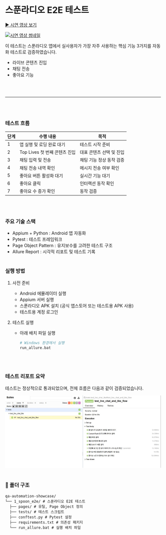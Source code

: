 # 스푼라디오 E2E 테스트

[▶ 시연 영상 보기](https://youtu.be/eCFZxZh4KGQ)

[![시연 영상 썸네일](https://img.youtube.com/vi/eCFZxZh4KGQ/0.jpg)](https://youtu.be/eCFZxZh4KGQ)

이 테스트는 스푼라디오 앱에서 실사용자가 가장 자주 사용하는 핵심 기능 3가지를 자동화 테스트로 검증하였습니다.
- 라이브 콘텐츠 진입
- 채팅 전송
- 좋아요 기능

<br><br>

---
<br><br>

### 테스트 흐름

| 단계 | 수행 내용 | 목적 |
|------|-----------|------|
| 1 | 앱 실행 및 로딩 완료 대기 | 테스트 시작 준비 |
| 2 | Top Lives 첫 번째 콘텐츠 진입 | 대표 콘텐츠 선택 및 진입 |
| 3 | 채팅 입력 및 전송 | 채팅 기능 정상 동작 검증 |
| 4 | 채팅 전송 내역 확인 | 메시지 전송 여부 확인 |
| 5 | 좋아요 버튼 활성화 대기 | 실시간 기능 대기 |
| 6 | 좋아요 클릭 | 인터랙션 동작 확인 |
| 7 | 좋아요 수 증가 확인 | 동작 검증|
<br><br>

### 주요 기술 스택
- Appium + Python : Android 앱 자동화
- Pytest : 테스트 프레임워크
- Page Object Pattern : 유지보수를 고려한 테스트 구조
- Allure Report : 시각적 리포트 및 테스트 기록
<br><br>

### 실행 방법
1. 사전 준비
     - Android 에뮬레이터 실행
     - Appium 서버 실행
     - 스푼라디오 APK 설치 (공식 앱스토어 또는 테스트용 APK 사용)
     - 테스트용 계정 로그인

2. 테스트 실행
     - 아래 배치 파일 실행
       ```bash
       # Windows 환경에서 실행
       run_allure.bat
       ```
<br><br>

### 테스트 리포트 요약
테스트는 정상적으로 통과되었으며, 전체 흐름은 다음과 같이 검증되었습니다.

![테스트 리포트 요약](../assets/spoon_e2e.JPG)
<br><br>

### 📁 폴더 구조
````
qa-automation-showcase/
└── 1_spoon_e2e/ # 스푼라디오 E2E 테스트
  ├── pages/ # 유틸, Page Object 정의
  ├── tests/ # 테스트 스크립트
  ├── conftest.py # Pytest 설정
  ├── requirements.txt # 의존성 패키지
  └── run_allure.bat # 실행 배치 파일

````
<br><br>
